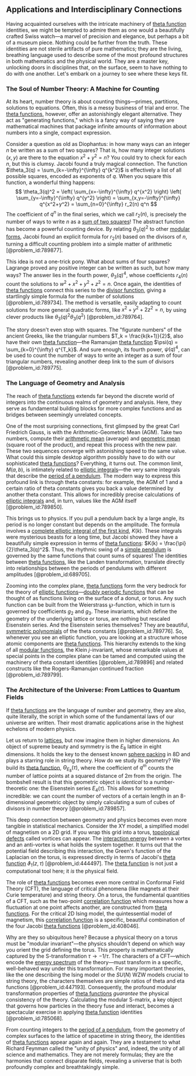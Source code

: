 ## Applications and Interdisciplinary Connections

Having acquainted ourselves with the intricate machinery of [theta function](@article_id:634864) identities, we might be tempted to admire them as one would a beautifully crafted Swiss watch—a marvel of precision and elegance, but perhaps a bit of a museum piece. Nothing could be further from the truth. These identities are not sterile artifacts of pure mathematics; they are the living, breathing language used to describe some of the most profound structures in both mathematics and the physical world. They are a master key, unlocking doors in disciplines that, on the surface, seem to have nothing to do with one another. Let's embark on a journey to see where these keys fit.

### The Soul of Number Theory: A Machine for Counting

At its heart, number theory is about counting things—primes, partitions, solutions to equations. Often, this is a messy business of trial and error. The [theta functions](@article_id:202418), however, offer an astonishingly elegant alternative. They act as "generating functions," which is a fancy way of saying they are mathematical machines that package infinite amounts of information about numbers into a single, compact expression.

Consider a question as old as Diophantus: in how many ways can an integer $n$ be written as a sum of two squares? That is, how many integer solutions $(x, y)$ are there to the equation $x^2 + y^2 = n$? You could try to check for each $n$, but this is clumsy. Jacobi found a truly magical connection. The function $\theta_3(q) = \sum_{k=-\infty}^{\infty} q^{k^2}$ is effectively a list of all possible squares, encoded as exponents of $q$. When you square this function, a wonderful thing happens:
$$ \theta_3(q)^2 = \left( \sum_{x=-\infty}^{\infty} q^{x^2} \right) \left( \sum_{y=-\infty}^{\infty} q^{y^2} \right) = \sum_{x,y=-\infty}^{\infty} q^{x^2+y^2} = \sum_{n=0}^{\infty} r_2(n) q^n $$
The coefficient of $q^n$ in the final series, which we call $r_2(n)$, is precisely the number of ways to write $n$ as a [sum of two squares](@article_id:634272)! The abstract function has become a powerful counting device. By relating $\theta_3(q)^2$ to other [modular forms](@article_id:159520), Jacobi found an explicit formula for $r_2(n)$ based on the divisors of $n$, turning a difficult counting problem into a simple matter of arithmetic [@problem_id:789877].

This idea is not a one-trick pony. What about sums of four squares? Lagrange proved any positive integer can be written as such, but how many ways? The answer lies in the fourth power, $\theta_3(q)^4$, whose coefficients $r_4(n)$ count the solutions to $w^2+x^2+y^2+z^2=n$. Once again, the identities of [theta functions](@article_id:202418) connect this series to the [divisor function](@article_id:190940), giving a startlingly simple formula for the number of solutions [@problem_id:789734]. The method is versatile, easily adapting to count solutions for more general quadratic forms, like $x^2+y^2+2z^2=n$, by using clever products like $\theta_3(q)^2 \theta_3(q^2)$ [@problem_id:789764].

The story doesn't even stop with squares. The "figurate numbers" of the ancient Greeks, like the triangular numbers $T_k = \frac{k(k+1)}{2}$, also have their own [theta function](@article_id:634864)—the Ramanujan [theta function](@article_id:634864) $\psi(q) = \sum_{k=0}^{\infty} q^{T_k}$. And sure enough, its fourth power, $\psi(q)^4$, can be used to count the number of ways to write an integer as a sum of four triangular numbers, revealing another deep link to the sum of divisors [@problem_id:789775].

### The Language of Geometry and Analysis

The reach of [theta functions](@article_id:202418) extends far beyond the discrete world of integers into the continuous realms of geometry and analysis. Here, they serve as fundamental building blocks for more complex functions and as bridges between seemingly unrelated concepts.

One of the most surprising connections, first glimpsed by the great Carl Friedrich Gauss, is with the Arithmetic-Geometric Mean (AGM). Take two numbers, compute their [arithmetic mean](@article_id:164861) (average) and [geometric mean](@article_id:275033) (square root of the product), and repeat this process with the new pair. These two sequences converge with astonishing speed to the same value. What could this simple desktop algorithm possibly have to do with our sophisticated [theta functions](@article_id:202418)? Everything, it turns out. The common limit, $M(a, b)$, is intimately related to [elliptic integrals](@article_id:173940)—the very same integrals that describe the [period of a pendulum](@article_id:261378). The modern way to express this profound link is through theta constants: for example, the AGM of $1$ and a certain ratio of theta constants gives you back a value determined by another theta constant. This allows for incredibly precise calculations of [elliptic integrals](@article_id:173940) and, in turn, values like the AGM itself [@problem_id:789850].

This brings us to physics. If you pull a pendulum back by a large angle, its period is no longer constant but depends on the amplitude. The formula involves a [complete elliptic integral of the first kind](@article_id:185736), $K(k)$. These integrals were mysterious beasts for a long time, but Jacobi showed they have a beautifully simple expression in terms of [theta functions](@article_id:202418): $K(k) = \frac{\pi}{2}\theta_3(q)^2$. Thus, the rhythmic swing of a [simple pendulum](@article_id:276177) is governed by the same functions that count sums of squares! The identities between [theta functions](@article_id:202418), like the Landen transformation, translate directly into relationships between the periods of pendulums with different amplitudes [@problem_id:689705].

Zooming into the complex plane, [theta functions](@article_id:202418) form the very bedrock for the theory of [elliptic functions](@article_id:170526)—[doubly periodic functions](@article_id:170888) that can be thought of as functions living on the surface of a donut, or torus. Any such function can be built from the Weierstrass $\wp$-function, which in turn is governed by coefficients $g_2$ and $g_3$. These invariants, which define the geometry of the underlying lattice or torus, are nothing but rescaled Eisenstein series. And the Eisenstein series themselves? They are beautiful, [symmetric polynomials](@article_id:153087) of the theta constants [@problem_id:789776]. So, whenever you see an elliptic function, you are looking at a structure whose atomic components are [theta functions](@article_id:202418). This hierarchy extends to the king of all [modular functions](@article_id:155234), the Klein $j$-invariant, whose remarkable values at special points in the complex plane can be tamed and computed using the machinery of theta constant identities [@problem_id:789896] and related constructs like the Rogers-Ramanujan continued fraction [@problem_id:789799].

### The Architecture of the Universe: From Lattices to Quantum Fields

If [theta functions](@article_id:202418) are the language of number and geometry, they are also, quite literally, the script in which some of the fundamental laws of our universe are written. Their most dramatic applications arise in the highest echelons of modern physics.

Let us return to [lattices](@article_id:264783), but now imagine them in higher dimensions. An object of supreme beauty and symmetry is the $E_8$ lattice in eight dimensions. It holds the key to the densest known [sphere packing](@article_id:267801) in 8D and plays a starring role in string theory. How do we study its geometry? We build its [theta function](@article_id:634864), $\Theta_{E_8}(\tau)$, where the coefficient of $q^m$ counts the number of lattice points at a squared distance of $2m$ from the origin. The bombshell result is that this geometric object is *identical* to a number-theoretic one: the Eisenstein series $E_4(\tau)$. This allows for something incredible: we can count the number of vectors of a certain length in an 8-dimensional geometric object by simply calculating a sum of cubes of divisors in number theory [@problem_id:789857].

This deep connection between geometry and physics becomes even more tangible in statistical mechanics. Consider the XY model, a simplified model of magnetism on a 2D grid. If you wrap this grid into a torus, [topological defects](@article_id:138293) called vortices can appear. The [interaction energy](@article_id:263839) between a vortex and an anti-vortex is what holds the system together. It turns out that the potential field describing this interaction, the Green's function of the Laplacian on the torus, is expressed directly in terms of Jacobi's [theta function](@article_id:634864) $\vartheta_1(z, \tau)$ [@problem_id:444497]. The [theta function](@article_id:634864) is not just a computational tool here; it *is* the physical field.

The role of [theta functions](@article_id:202418) becomes even more central in Conformal Field Theory (CFT), the language of critical phenomena (like magnets at their Curie temperature) and string theory. On a torus, the fundamental quantities of a CFT, such as the two-point [correlation function](@article_id:136704) which measures how a fluctuation at one point affects another, are constructed from [theta functions](@article_id:202418). For the critical 2D Ising model, the quintessential model of magnetism, this [correlation function](@article_id:136704) is a specific, beautiful combination of the four Jacobi [theta functions](@article_id:202418) [@problem_id:408046].

Why are they so ubiquitous here? Because a physical theory on a torus must be "modular invariant"—the physics shouldn't depend on which way you orient the grid defining the torus. This property is mathematically captured by the S-transformation $\tau \to -1/\tau$. The characters of a CFT—which encode the [energy spectrum](@article_id:181286) of the theory—must transform in a specific, well-behaved way under this transformation. For many important theories, like the one describing the Ising model or the $SU(N)$ WZW models crucial to string theory, the characters themselves are simple ratios of theta and eta functions [@problem_id:447193]. Consequently, the profound modular transformation properties of [theta functions](@article_id:202418) *guarantee* the physical consistency of the theory. Calculating the modular S-matrix, a key object that governs how particles in the theory fuse and interact, becomes a spectacular exercise in applying [theta function](@article_id:634864) identities [@problem_id:785068].

From counting integers to the [period of a pendulum](@article_id:261378), from the geometry of complex surfaces to the lattice of spacetime in string theory, the identities of [theta functions](@article_id:202418) appear again and again. They are a testament to what Richard Feynman called the "unity of physics" and, indeed, the unity of all science and mathematics. They are not merely formulas; they are the harmonies that connect disparate fields, revealing a universe that is both profoundly complex and breathtakingly simple.